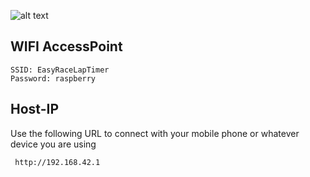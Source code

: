 ![alt text](http://www.easyracelaptimer.com/wp-content/uploads/2016/01/easy_race_lap_timer_logo-1.png "EasyRaceLapTimer")

## WIFI AccessPoint

    SSID: EasyRaceLapTimer
    Password: raspberry

## Host-IP

Use the following URL to connect with your mobile phone or whatever device you are using

     http://192.168.42.1
